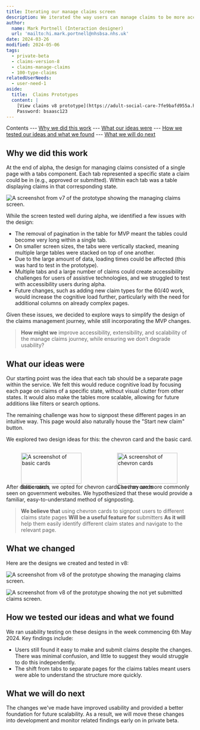 ```yaml
---
title: Iterating our manage claims screen
description: We iterated the way users can manage claims to be more accessible and intuitive across all platforms.
author:
  name: Mark Portnell (Interaction designer)
  url: 'mailto:hi.mark.portnell@nhsbsa.nhs.uk'
date: 2024-03-26
modified: 2024-05-06
tags:
  - private-beta
  - claims-version-8
  - claims-manage-claims
  - 100-type-claims
relatedUserNeeds:
  - user-need-1
aside:
  title:  Claims Prototypes
  content: |
    [View claims v8 prototype](https://adult-social-care-7fe9bafd955a.herokuapp.com/claims/prototypes/design/v8/) 
    Password: bsaasc123
---
```


Contents
--- [Why we did this work](#why-we-did-this-work)
--- [What our ideas were](#what-our-ideas-were)
--- [How we tested our ideas and what we found](#how-we-tested-our-ideas-and-what-we-found)
--- [What we will do next](#what-we-will-do-next)

## Why we did this work

At the end of alpha, the design for managing claims consisted of a single page with a tabs component. Each tab represented a specific state a claim could be in (e.g., approved or submitted). Within each tab was a table displaying claims in that corresponding state.

![A screenshot from v7 of the prototype showing the managing claims screen.](manage-claims-v7.png "Manage claims screen from v7")

While the screen tested well during alpha, we identified a few issues with the design:
- The removal of pagination in the table for MVP meant the tables could become very long within a single tab.
- On smaller screen sizes, the tabs were vertically stacked, meaning multiple large tables were stacked on top of one another.
- Due to the large amount of data, loading times could be affected (this was hard to test in the prototype).
- Multiple tabs and a large number of claims could create accessibility challenges for users of assistive technologies, and we struggled to test with accessibility users during alpha.
- Future changes, such as adding new claim types for the 60/40 work, would increase the cognitive load further, particularly with the need for additional columns on already complex pages.

Given these issues, we decided to explore ways to simplify the design of the claims management journey, while still incorporating the MVP changes.

> **How might we** improve accessibility, extensibility, and scalability of the manage claims journey, while ensuring we don’t degrade usability?

## What our ideas were

Our starting point was the idea that each tab should be a separate page within the service. We felt this would reduce cognitive load by focusing each page on claims of a specific state, without visual clutter from other states. It would also make the tables more scalable, allowing for future additions like filters or search options.

The remaining challenge was how to signpost these different pages in an intuitive way. This page would also naturally house the "Start new claim" button.

We explored two design ideas for this: the chevron card and the basic card.

<div style="display: flex; flex-wrap: wrap; gap: 1rem;">
  <div style="flex: 1; max-width: 48%;">
    <figure>
      <img src="basic-cards.png" alt="A screenshot of basic cards" style="width: 100%; height: auto;">
      <figcaption>Basic cards</figcaption>
    </figure>
  </div>
  <div style="flex: 1; max-width: 48%;">
    <figure>
      <img src="chevron-cards.png" alt="A screenshot of chevron cards" style="width: 100%; height: auto;">
      <figcaption>Chevron cards</figcaption>
    </figure>
  </div>
</div>

After deliberation, we opted for chevron cards as they are more commonly seen on government websites. We hypothesized that these would provide a familiar, easy-to-understand method of signposting.

> **We believe that** using chevron cards to signpost users to different claims state pages
> **Will be a useful feature for** submitters
> **As it will** help them easily identify different claim states and navigate to the relevant page.

## What we changed

Here are the designs we created and tested in v8:

![A screenshot from v8 of the prototype showing the managing claims screen.](manage-claims-v8.png "Manage claims")

![A screenshot from v8 of the prototype showing the not yet submitted claims screen.](claims-table-v8.png "Not yet submitted claims")

## How we tested our ideas and what we found

We ran usability testing on these designs in the week commencing 6th May 2024. Key findings include:
- Users still found it easy to make and submit claims despite the changes. There was minimal confusion, and little to suggest they would struggle to do this independently.
- The shift from tabs to separate pages for the claims tables meant users were able to understand the structure more quickly.

## What we will do next

The changes we've made have improved usability and provided a better foundation for future scalability. As a result, we will move these changes into development and monitor related findings early on in private beta.
